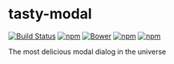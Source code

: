 # tasty-modal
[![Build Status](https://travis-ci.org/crsten/tasty-modal.svg?branch=master&style=flat-square)](https://travis-ci.org/crsten/tasty-modal)
[![npm](https://img.shields.io/npm/dt/tasty-modal.svg?style=flat-square)](https://www.npmjs.com/package/tasty-modal)
[![Bower](https://img.shields.io/bower/v/tasty-modal.svg?style=flat-square)]()
[![npm](https://img.shields.io/npm/v/tasty-modal.svg?style=flat-square)](https://www.npmjs.com/package/tasty-modal)
[![npm](https://img.shields.io/npm/l/express.svg?style=flat-square)]()

The most delicious modal dialog in the universe
